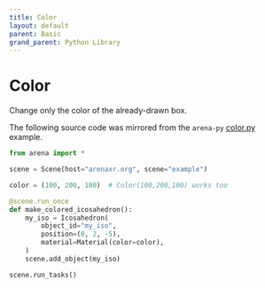 ```yaml
---
title: Color
layout: default
parent: Basic
grand_parent: Python Library
---
```


# Color

Change only the color of the already-drawn box.

The following source code was mirrored from the `arena-py` [color.py](https://github.com/arenaxr/arena-py/blob/master/examples/basic/color.py) example.

```python
from arena import *

scene = Scene(host="arenaxr.org", scene="example")

color = (100, 200, 100)  # Color(100,200,100) works too

@scene.run_once
def make_colored_icosahedron():
    my_iso = Icosahedron(
        object_id="my_iso",
        position=(0, 2, -5),
        material=Material(color=color),
    )
    scene.add_object(my_iso)

scene.run_tasks()
```
